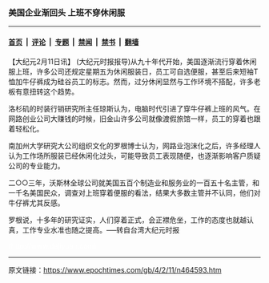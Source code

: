 ### 美国企业渐回头 上班不穿休闲服

---

#### [首页](../../../..?n464593) &nbsp;|&nbsp; [评论](../../../../../epoch-comment?n464593) &nbsp;|&nbsp; [专题](../../../../../epoch-special?n464593) &nbsp;|&nbsp; [禁闻](../../../../../epoch-news?n464593) &nbsp;|&nbsp; [禁书](../../../../../books?n464593) &nbsp;|&nbsp; [翻墙](https://github.com/gfw-breaker/nogfw/blob/master/README.md?n464593)


<div class="post_content" id="artbody" itemprop="articleBody">
 <!-- article content begin -->
 <p>
  【大纪元2月11日讯】 (大纪元时报报导)从九十年代开始，美国逐渐流行穿着休闲服上班，许多公司还规定星期五为休闲服装日，员工可自选便服，甚至后来短袖T恤加牛仔裤成为硅谷员工的标志。然而，过分休闲显然与工作环境不搭配，许多老板有意扭转这个趋势。
 </p>
 <p>
  洛杉矶的时装行销研究所主任琼斯认为，电脑时代引进了穿牛仔裤上班的风气。在网路创业公司大赚钱的时候，旧金山许多公司就像渡假旅馆一样，员工的穿着也跟着轻松化。
 </p>
 <p>
  南加州大学研究大公司组织文化的罗根博士认为，网路业泡沫化之后，许多经理人认为工作场所服装已经休闲化过头，可能导致员工表现随便，也逐渐影响客户质疑公司的专业能力。
 </p>
 <p>
  二○○三年，沃斯林全球公司就美国五百个制造业和服务业的一百五十名主管，和一千名美国民众，调查对上班穿着便服的看法，结果大多数主管并不认同，他们对牛仔裤尤其反感。
 </p>
 <p>
  罗根说，十多年的研究证实，人们穿着正式，会正襟危坐，工作的态度也就越认真，工作专业水准也随之提高。──转自台湾大纪元时报
 </p>
 <p>
  <font color="#ffffff">
   (http://www.dajiyuan.com)
  </font>
 </p>
 <!-- article content end -->
 <div id="below_article_ad">
 </div>
</div>


---

原文链接：https://www.epochtimes.com/gb/4/2/11/n464593.htm